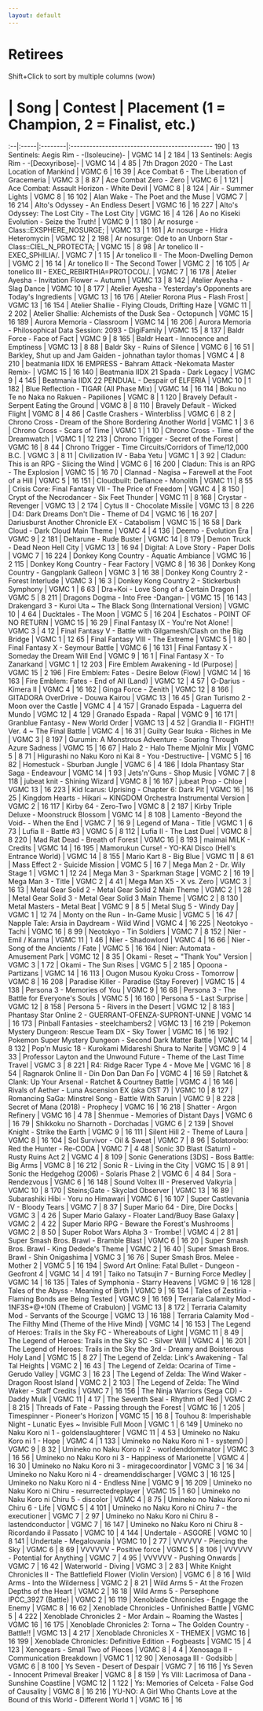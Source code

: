 ```yaml
---
layout: default
---
```


# Retirees

Shift+Click to sort by multiple columns (wow)

<link rel="stylesheet" href="./assets/css/theme.default.min.css">
<script type="text/javascript" src="./assets/js/jquery-3.4.1.min.js">document.write("jquery-3.4.1.min.js not found")</script>
<script type="text/javascript" src="./assets/js/jquery.tablesorter.min.js">document.write("jquery.tablesorter.min.js not found")</script>

<script type="text/javascript">
  jQuery(function() {
    jQuery("table").first().tablesorter();
  });
</script>

 # | Song | Contest | Placement (1 = Champion, 2 = Finalist, etc.)
:--|:-----|:--------|:---------------------------------------------
190 | 13 Sentinels: Aegis Rim - -(Isoleucine)- | VGMC 14 | 2
184 | 13 Sentinels: Aegis Rim - -[Deoxyribose]- | VGMC 14 | 4
85 | 7th Dragon 2020 - The Last Location of Mankind | VGMC 6 | 16
39 | Ace Combat 6 - The Liberation of Gracemeria | VGMC 3 | 8
87 | Ace Combat Zero - Zero | VGMC 6 | 1
121 | Ace Combat: Assault Horizon - White Devil | VGMC 8 | 8
124 | Air - Summer Lights | VGMC 8 | 16
102 | Alan Wake - The Poet and the Muse | VGMC 7 | 16
214 | Alto's Odyssey - An Endless Desert | VGMC 16 | 16
227 | Alto's Odyssey: The Lost City - The Lost City | VGMC 16 | 4
126 | Ao no Kiseki Evolution - Seize the Truth! | VGMC 9 | 1
180 | Ar nosurge - Class::EXSPHERE_NOSURGE; | VGMC 13 | 1
161 | Ar nosurge - Hidra Heteromycin | VGMC 12 | 2
198 | Ar nosurge: Ode to an Unborn Star - Class::CIEL_N_PROTECTA; | VGMC 15 | 8
98 | Ar tonelico II - EXEC_SPHILIA/. | VGMC 7 | 1
15 | Ar tonelico II - The Moon-Dwelling Demon | VGMC 2 | 16
14 | Ar tonelico II - The Second Tower | VGMC 2 | 16
105 | Ar tonelico III - EXEC_REBIRTHIA=PROTOCOL/. | VGMC 7 | 16
178 | Atelier Ayesha - Invitation Flower ~ Autumn | VGMC 13 | 8
142 | Atelier Ayesha - Slag Dance | VGMC 10 | 8
177 | Atelier Ayesha - Yesterday's Opponents are Today's Ingredients | VGMC 13 | 16
176 | Atelier Rorona Plus - Flash Frost | VGMC 13 | 16
154 | Atelier Shallie - Flying Clouds, Drifting Haze | VGMC 11 | 2
202 | Atelier Shallie: Alchemists of the Dusk Sea - Octopunch | VGMC 15 | 16
189 | Aurora Memoria - Classroom | VGMC 14 | 16
206 | Aurora Memoria - Philosophical Data Session: 2093 - DigiFamily | VGMC 15 | 8
137 | Baldr Force - Face of Fact | VGMC 9 | 8
165 | Baldr Heart - Innocence and Emptiness | VGMC 13 | 8
88 | Baldr Sky - Ruins of Silence | VGMC 6 | 16
51 | Barkley, Shut up and Jam Gaiden - johnathan taylor thomas | VGMC 4 | 8
210 | beatmania IIDX 16 EMPRESS - Bahram Attack -Nekomata Master Remix- | VGMC 15 | 16
140 | Beatmania IIDX 21 Spada - Dark Legacy | VGMC 9 | 4
145 | Beatmania IIDX 22 PENDUAL - Despair of ELFERIA | VGMC 10 | 1
182 | Blue Reflection - TIGAR (All Phase Mix) | VGMC 14 | 16
114 | Boku no Te no Naka no Rakuen - Papiliones | VGMC 8 | 1
120 | Bravely Default - Serpent Eating the Ground | VGMC 8 | 8
110 | Bravely Default - Wicked Flight | VGMC 8 | 4
86 | Castle Crashers - Winterbliss | VGMC 6 | 8
2 | Chrono Cross - Dream of the Shore Bordering Another World | VGMC 1 | 3
6 | Chrono Cross - Scars of Time | VGMC 1 | 1
10 | Chrono Cross - Time of the Dreamwatch | VGMC 1 | 12
213 | Chrono Trigger - Secret of the Forest | VGMC 16 | 8
44 | Chrono Trigger - Time Circuits/Corridors of Time/12,000 B.C. | VGMC 3 | 8
11 | Civilization IV - Baba Yetu | VGMC 1 | 3
92 | Cladun: This is an RPG - Slicing the Wind | VGMC 6 | 16
200 | Cladun: This is an RPG - The Explosion | VGMC 15 | 16
70 | Clannad - Nagisa ~ Farewell at the Foot of a Hill | VGMC 5 | 16
151 | Cloudbuilt: Defiance - Monolith | VGMC 11 | 8
55 | Crisis Core: Final Fantasy VII - The Price of Freedom | VGMC 4 | 8
150 | Crypt of the Necrodancer - Six Feet Thunder | VGMC 11 | 8
168 | Crystar - Revenger | VGMC 13 | 2
174 | Cytus II - Chocolate Missile | VGMC 13 | 8
226 | D4: Dark Dreams Don't Die - Theme of D4 | VGMC 16 | 16
207 | Dariusburst Another Chronicle EX - Catabolism | VGMC 15 | 16
58 | Dark Cloud - Dark Cloud Main Theme | VGMC 4 | 4
136 | Deemo - Evolution Era | VGMC 9 | 2
181 | Deltarune - Rude Buster | VGMC 14 | 8
179 | Demon Truck - Dead Neon Hell City | VGMC 13 | 16
94 | Digital: A Love Story - Paper Dolls | VGMC 7 | 16
224 | Donkey Kong Country - Aquatic Ambiance | VGMC 16 | 2
115 | Donkey Kong Country - Fear Factory | VGMC 8 | 16
36 | Donkey Kong Country - Gangplank Galleon | VGMC 3 | 16
38 | Donkey Kong Country 2 - Forest Interlude | VGMC 3 | 16
3 | Donkey Kong Country 2 - Stickerbush Symphony | VGMC 1 | 6
63 | Dra+Koi - Love Song of a Certain Dragon | VGMC 5 | 8
211 | Dragons Dogma - Into Free -Dangan- | VGMC 15 | 16
143 | Drakengard 3 - Kuroi Uta ~ The Black Song (International Version) | VGMC 10 | 4
64 | Ducktales - The Moon | VGMC 5 | 16
204 | Eschatos - POINT OF NO RETURN | VGMC 15 | 16
29 | Final Fantasy IX - You're Not Alone! | VGMC 3 | 4
12 | Final Fantasy V - Battle with Gilgamesh/Clash on the Big Bridge | VGMC 1 | 12
65 | Final Fantasy VIII - The Extreme | VGMC 5 | 1
80 | Final Fantasy X - Seymour Battle | VGMC 6 | 16
131 | Final Fantasy X - Someday the Dream Will End | VGMC 9 | 16
1 | Final Fantasy X - To Zanarkand | VGMC 1 | 12
203 | Fire Emblem Awakening - Id (Purpose) | VGMC 15 | 2
196 | Fire Emblem: Fates - Desire Below (Flow) | VGMC 14 | 16
163 | Fire Emblem: Fates - End of All (Land) | VGMC 12 | 4
57 | G-Darius - Kimera II | VGMC 4 | 16
162 | Ginga Force - Zenith | VGMC 12 | 8
166 | GITADORA OverDrive - Douwa Kairou | VGMC 13 | 16
45 | Gran Turismo 2 - Moon over the Castle | VGMC 4 | 4
157 | Granado Espada - Laguerra del Mundo | VGMC 12 | 4
129 | Granado Espada - Rapal | VGMC 9 | 16
171 | Granblue Fantasy - New World Order | VGMC 13 | 4
52 | Grandia II - FIGHT!! Ver. 4 ~ The Final Battle | VGMC 4 | 16
31 | Guilty Gear Isuka - Riches in Me | VGMC 3 | 8
197 | Gurumin: A Monstrous Adventure - Soaring Through Azure Sadness | VGMC 15 | 16
67 | Halo 2 - Halo Theme Mjolnir Mix | VGMC 5 | 8
71 | Higurashi no Naku Koro ni Kai 8 - You -Destructive- | VGMC 5 | 16
82 | Homestuck - Sburban Jungle | VGMC 6 | 4
186 | Idola Phantasy Star Saga - Endeavour | VGMC 14 | 1
93 | Jets'n'Guns - Shop Music | VGMC 7 | 8
118 | jubeat knit - Shining Wizard | VGMC 8 | 16
167 | jubeat Prop - Chloe | VGMC 13 | 16
223 | Kid Icarus: Uprising - Chapter 6: Dark Pit | VGMC 16 | 16
25 | Kingdom Hearts - Hikari ~ KINGDOM Orchestra Instrumental Version | VGMC 2 | 16
117 | Kirby 64 - Zero-Two | VGMC 8 | 2
187 | Kirby Triple Deluxe - Moonstruck Blossom | VGMC 14 | 8
108 | Lamento -Beyond the Void- - When the End | VGMC 7 | 16
9 | Legend of Mana - Title | VGMC 1 | 6
73 | Lufia II - Battle #3 | VGMC 5 | 8
112 | Lufia II - The Last Duel | VGMC 8 | 8
220 | Mad Rat Dead - Breath of Forest | VGMC 16 | 8
193 | maimai MiLK - Credits | VGMC 14 | 16
195 | Mamorukun Curse! - YO-KAI Disco (Hell's Entrance World) | VGMC 14 | 8
155 | Mario Kart 8 - Big Blue | VGMC 11 | 8
61 | Mass Effect 2 - Suicide Mission | VGMC 5 | 16
7 | Mega Man 2 - Dr. Wily Stage 1 | VGMC 1 | 12
24 | Mega Man 3 - Sparkman Stage | VGMC 2 | 16
19 | Mega Man 3 - Title | VGMC 2 | 4
41 | Mega Man X5 - X vs. Zero | VGMC 3 | 16
13 | Metal Gear Solid 2 - Metal Gear Solid 2 Main Theme | VGMC 2 | 1
28 | Metal Gear Solid 3 - Metal Gear Solid 3 Main Theme | VGMC 2 | 8
130 | Metal Masters - Metal Beat | VGMC 9 | 8
5 | Metal Slug 5 - Windy Day | VGMC 1 | 12
74 | Monty on the Run - In-Game Music | VGMC 5 | 16
47 | Napple Tale: Arsia in Daydream - Wild Wind | VGMC 4 | 16
225 | Neotokyo - Tachi | VGMC 16 | 8
99 | Neotokyo - Tin Soldiers | VGMC 7 | 8
152 | Nier - Emil / Karma | VGMC 11 | 1
46 | Nier - Shadowlord | VGMC 4 | 16
66 | Nier - Song of the Ancients / Fate | VGMC 5 | 16
164 | Nier: Automata - Amusement Park | VGMC 12 | 8
35 | Okami - Reset ~ "Thank You" Version | VGMC 3 | 1
72 | Okami - The Sun Rises | VGMC 5 | 2
185 | Opoona - Partizans | VGMC 14 | 16
113 | Ougon Musou Kyoku Cross - Tomorrow | VGMC 8 | 16
208 | Paradise Killer - Paradise (Stay Forever) | VGMC 15 | 4
138 | Persona 3 - Memories of You | VGMC 9 | 16
68 | Persona 3 - The Battle for Everyone's Souls | VGMC 5 | 16
160 | Persona 5 - Last Surprise | VGMC 12 | 8
158 | Persona 5 - Rivers in the Desert | VGMC 12 | 8
183 | Phantasy Star Online 2 - GUERRANT-OFENZA-SUPRONT-UNNE | VGMC 14 | 16
173 | Pinball Fantasies - steelchambers2 | VGMC 13 | 16
219 | Pokemon Mystery Dungeon: Rescue Team DX - Sky Tower | VGMC 16 | 16
192 | Pokemon Super Mystery Dungeon - Second Dark Matter Battle | VGMC 14 | 8
132 | Pop'n Music 18 - Kurokami Midareshi Shura to Narite | VGMC 9 | 4
33 | Professor Layton and the Unwound Future - Theme of the Last Time Travel | VGMC 3 | 8
221 | R4: Ridge Racer Type 4 - Move Me | VGMC 16 | 8
54 | Ragnarok Online II - Din Don Dan Dan Fo | VGMC 4 | 16
59 | Ratchet & Clank: Up Your Arsenal - Ratchet & Courtney Battle | VGMC 4 | 16
146 | Rivals of Aether - Luna Ascension EX (aka OST 7) | VGMC 10 | 8
127 | Romancing SaGa: Minstrel Song - Battle With Saruin | VGMC 9 | 8
228 | Secret of Mana (2018) - Prophecy | VGMC 16 | 16
218 | Shatter - Argon Refinery | VGMC 16 | 4
78 | Shenmue - Memories of Distant Days | VGMC 6 | 16
79 | Shikkoku no Sharnoth - Dorchadas | VGMC 6 | 2
139 | Shovel Knight - Strike the Earth | VGMC 9 | 16
111 | Silent Hill 2 - Theme of Laura | VGMC 8 | 16
104 | Sol Survivor - Oil & Sweat | VGMC 7 | 8
96 | Solatorobo: Red the Hunter - Re-CODA | VGMC 7 | 4
48 | Sonic 3D Blast (Saturn) - Rusty Ruins Act 2 | VGMC 4 | 8
109 | Sonic Generations [3DS] - Boss Battle: Big Arms | VGMC 8 | 16
212 | Sonic R - Living in the City | VGMC 15 | 8
91 | Sonic the Hedgehog (2006) - Solaris Phase 2 | VGMC 6 | 4
84 | Sora - Rendezvous | VGMC 6 | 16
148 | Sound Voltex III - Preserved Valkyria | VGMC 10 | 8
170 | Steins;Gate - Skyclad Observer | VGMC 13 | 16
89 | Subarashiki Hibi - Yoru no Himawari | VGMC 6 | 16
107 | Super Castlevania IV - Bloody Tears | VGMC 7 | 8
37 | Super Mario 64 - Dire, Dire Docks | VGMC 3 | 4
26 | Super Mario Galaxy - Floater Land/Buoy Base Galaxy | VGMC 2 | 4
22 | Super Mario RPG - Beware the Forest's Mushrooms | VGMC 2 | 8
50 | Super Robot Wars Alpha 3 - Trombe! | VGMC 4 | 2
81 | Super Smash Bros. Brawl - Bramble Blast | VGMC 6 | 16
20 | Super Smash Bros. Brawl - King Dedede's Theme | VGMC 2 | 16
40 | Super Smash Bros. Brawl - Shin Onigashima | VGMC 3 | 16
76 | Super Smash Bros. Melee - Mother 2 | VGMC 5 | 16
194 | Sword Art Online: Fatal Bullet - Dungeon - Geofront 4 | VGMC 14 | 4
191 | Taiko no Tatsujin 7 - Burning Force Medley | VGMC 14 | 16
135 | Tales of Symphonia - Starry Heavens | VGMC 9 | 16
128 | Tales of the Abyss - Meaning of Birth | VGMC 9 | 16
134 | Tales of Zestiria - Flaming Bonds are Being Tested | VGMC 9 | 16
169 | Terraria Calamity Mod - 1NF3S+@+!0N (Theme of Crabulon) | VGMC 13 | 8
172 | Terraria Calamity Mod - Servants of the Scourge | VGMC 13 | 16
188 | Terraria Calamity Mod - The Filthy Mind (Theme of the Hive Mind) | VGMC 14 | 16
153 | The Legend of Heroes: Trails in the Sky FC - Whereabouts of Light | VGMC 11 | 8
49 | The Legend of Heroes: Trails in the Sky SC - Silver Will | VGMC 4 | 16
201 | The Legend of Heroes: Trails in the Sky the 3rd - Dreamy and Boisterous Holy Land | VGMC 15 | 8
27 | The Legend of Zelda: Link's Awakening - Tal Tal Heights | VGMC 2 | 16
43 | The Legend of Zelda: Ocarina of Time - Gerudo Valley | VGMC 3 | 16
23 | The Legend of Zelda: The Wind Waker - Dragon Roost Island | VGMC 2 | 2
103 | The Legend of Zelda: The Wind Waker - Staff Credits | VGMC 7 | 16
156 | The Ninja Warriors (Sega CD) - Daddy Mulk | VGMC 11 | 4
17 | The Seventh Seal - Rhythm of Red | VGMC 2 | 8
215 | Threads of Fate - Passing through the Forest | VGMC 16 | 1
205 | Timespinner - Pioneer's Horizon | VGMC 15 | 16
8 | Touhou 8: Imperishable Night - Lunatic Eyes ~ Invisible Full Moon | VGMC 1 | 6
149 | Umineko no Naku Koro ni 1 - goldenslaughterer | VGMC 11 | 4
53 | Umineko no Naku Koro ni 1 - Hope | VGMC 4 | 1
133 | Umineko no Naku Koro ni 1 - system0 | VGMC 9 | 8
32 | Umineko no Naku Koro ni 2 - worldenddominator | VGMC 3 | 16
56 | Umineko no Naku Koro ni 3 - Happiness of Marionette | VGMC 4 | 16
30 | Umineko no Naku Koro ni 3 - miragecoordinator | VGMC 3 | 16
34 | Umineko no Naku Koro ni 4 - dreamenddischarger | VGMC 3 | 16
125 | Umineko no Naku Koro ni 4 - Endless Nine | VGMC 9 | 16
209 | Umineko no Naku Koro ni Chiru - resurrectedreplayer | VGMC 15 | 1
60 | Umineko no Naku Koro ni Chiru 5 - discolor | VGMC 4 | 8
75 | Umineko no Naku Koro ni Chiru 6 - Life | VGMC 5 | 4
101 | Umineko no Naku Koro ni Chiru 7 - the executioner | VGMC 7 | 2
97 | Umineko no Naku Koro ni Chiru 8 - lastendconductor | VGMC 7 | 16
147 | Umineko no Naku Koro ni Chiru 8 - Ricordando il Passato | VGMC 10 | 4
144 | Undertale - ASGORE | VGMC 10 | 8
141 | Undertale - Megalovania | VGMC 10 | 2
77 | VVVVVV - Piercing the Sky | VGMC 6 | 8
69 | VVVVVV - Positive force | VGMC 5 | 8
106 | VVVVVV - Potential for Anything | VGMC 7 | 4
95 | VVVVVV - Pushing Onwards | VGMC 7 | 16
42 | Waterworld - Diving | VGMC 3 | 2
83 | White Knight Chronicles II - The Battlefield Flower (Violin Version) | VGMC 6 | 8
16 | Wild Arms - Into the Wilderness | VGMC 2 | 8
21 | Wild Arms 5 - At the Frozen Depths of the Heart | VGMC 2 | 16
18 | Wild Arms 5 - Persephone IPCC_3927 (Battle) | VGMC 2 | 16
119 | Xenoblade Chronicles - Engage the Enemy | VGMC 8 | 16
62 | Xenoblade Chronicles - Unfinished Battle | VGMC 5 | 4
222 | Xenoblade Chronicles 2 - Mor Ardain ~ Roaming the Wastes | VGMC 16 | 16
175 | Xenoblade Chronicles 2: Torna ~ The Golden Country - Battle!! | VGMC 13 | 4
217 | Xenoblade Chronicles X - THEMEX | VGMC 16 | 16
199 | Xenoblade Chronicles: Definitive Edition - Fogbeasts | VGMC 15 | 4
123 | Xenogears - Small Two of Pieces | VGMC 8 | 4
4 | Xenosaga II - Communication Breakdown | VGMC 1 | 12
90 | Xenosaga III - Godsibb | VGMC 6 | 8
100 | Ys Seven - Desert of Despair | VGMC 7 | 16
116 | Ys Seven - Innocent Primeval Breaker | VGMC 8 | 8
159 | Ys VIII: Lacrimosa of Dana - Sunshine Coastline | VGMC 12 | 1
122 | Ys: Memories of Celceta - False God of Causality | VGMC 8 | 16
216 | YU-NO: A Girl Who Chants Love at the Bound of this World - Different World 1 | VGMC 16 | 16
